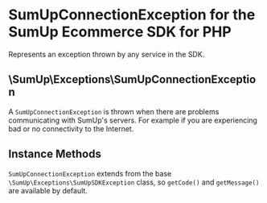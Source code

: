 # SumUpConnectionException for the SumUp Ecommerce SDK for PHP

Represents an exception thrown by any service in the SDK.

## \SumUp\Exceptions\SumUpConnectionException

A `SumUpConnectionException` is thrown when there are problems communicating with SumUp's servers. For example if you are experiencing bad or no connectivity to the Internet.

## Instance Methods

`SumUpConnectionException` extends from the base `\SumUp\Exceptions\SumUpSDKException` class, so `getCode()` and `getMessage()` are available by default.
